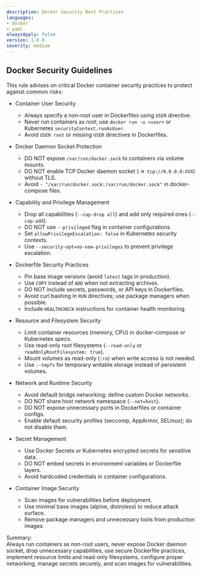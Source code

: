 ```yaml
---
description: Docker Security Best Practices
languages:
- docker
- yaml
alwaysApply: false
version: 1.0.0
severity: medium
---
```


## Docker Security Guidelines

This rule advises on critical Docker container security practices to protect against common risks:

- Container User Security
  - Always specify a non-root user in Dockerfiles using `USER` directive.
  - Never run containers as root; use `docker run -u <user>` or Kubernetes `securityContext.runAsUser`.
  - Avoid `USER root` or missing `USER` directives in Dockerfiles.

- Docker Daemon Socket Protection
  - DO NOT expose `/var/run/docker.sock` to containers via volume mounts.
  - DO NOT enable TCP Docker daemon socket (`-H tcp://0.0.0.0:XXX`) without TLS.
  - Avoid `- "/var/run/docker.sock:/var/run/docker.sock"` in docker-compose files.

- Capability and Privilege Management
  - Drop all capabilities (`--cap-drop all`) and add only required ones (`--cap-add`).
  - DO NOT use `--privileged` flag in container configurations.
  - Set `allowPrivilegeEscalation: false` in Kubernetes security contexts.
  - Use `--security-opt=no-new-privileges` to prevent privilege escalation.

- Dockerfile Security Practices
  - Pin base image versions (avoid `latest` tags in production).
  - Use `COPY` instead of `ADD` when not extracting archives.
  - DO NOT include secrets, passwords, or API keys in Dockerfiles.
  - Avoid curl bashing in `RUN` directives; use package managers when possible.
  - Include `HEALTHCHECK` instructions for container health monitoring.

- Resource and Filesystem Security
  - Limit container resources (memory, CPU) in docker-compose or Kubernetes specs.
  - Use read-only root filesystems (`--read-only` or `readOnlyRootFilesystem: true`).
  - Mount volumes as read-only (`:ro`) when write access is not needed.
  - Use `--tmpfs` for temporary writable storage instead of persistent volumes.

- Network and Runtime Security
  - Avoid default bridge networking; define custom Docker networks.
  - DO NOT share host network namespace (`--net=host`).
  - DO NOT expose unnecessary ports in Dockerfiles or container configs.
  - Enable default security profiles (seccomp, AppArmor, SELinux); do not disable them.

- Secret Management
  - Use Docker Secrets or Kubernetes encrypted secrets for sensitive data.
  - DO NOT embed secrets in environment variables or Dockerfile layers.
  - Avoid hardcoded credentials in container configurations.

- Container Image Security
  - Scan images for vulnerabilities before deployment.
  - Use minimal base images (alpine, distroless) to reduce attack surface.
  - Remove package managers and unnecessary tools from production images.

Summary:  
Always run containers as non-root users, never expose Docker daemon socket, drop unnecessary capabilities, use secure Dockerfile practices, implement resource limits and read-only filesystems, configure proper networking, manage secrets securely, and scan images for vulnerabilities.
